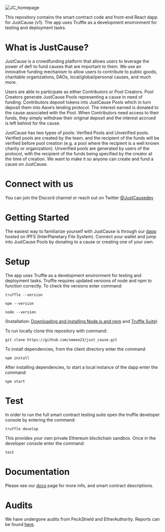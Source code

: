 ![JC_homepage](https://user-images.githubusercontent.com/85646760/169139253-062ba675-17d2-424c-b969-2fd8fa9d4a86.png)

This repository contains the smart contract code and front-end React dapp for JustCause (v1). The app uses Truffle as a development environment for testing and deployment tasks.

# What is JustCause?

JustCause is a crowdfunding platform that allows users to leverage the power of defi to fund causes that are important to them. We use an innovative funding mechanism to allow users to contribute to public goods, charitable organizations, DAOs, local/global/personal causes, and much more.

Users are able to participate as either Contributors or Pool Creators. Pool Creators generate JustCause Pools representing a cause in need of funding. Contributors deposit tokens into JustCause Pools which in turn deposit them into Aave’s lending protocol. The interest earned is donated to the cause associated with the Pool. When Contributors need access to their funds, they simply withdraw their original deposit and the interest accrued is left behind for the cause.

JustCause has two types of pools: Verified Pools and Unverified pools. Verified pools are created by the team, and the recipient of the funds will be verified before pool creation (e.g. a pool where the recipient is a well known charity or organization). Unverified pools are generated by users of the protocol, with the recipient of the funds being specified by the creator at the time of creation. We want to make it so anyone can create and fund a cause on JustCause.  

# Connect with us

You can join the Discord channel or reach out on Twitter [@JustCausedev](https://twitter.com/JustCauseDev)

# Getting Started

The easiest way to familiarize yourself with JustCause is through our [dapp](https://www.justcause.finance/#/) hosted on IPFS (InterPlanetary File System). Connect your wallet and jump into JustCause Pools by donating to a cause or creating one of your own.

# Setup

The app uses Truffle as a development environment for testing and deployment tasks. Truffle requires updated versions of node and npm to function correctly. To check the versions enter command:

```
truffle --version

npm --version

node --version
```
(Installation: [Downloading and installing Node.js and npm](https://docs.npmjs.com/downloading-and-installing-node-js-and-npm) and [Truffle Suite)](https://trufflesuite.com/docs/truffle/getting-started/installation/) 


To run locally clone this repository with command:

```
git clone https://github.com/smeee23/just_cause.git
```

To install dependencies, from the client directory enter the command:

```
npm install
```

After installing dependencies, to start a local instance of the dapp enter the command:

```
npm start
```

# Test

In order to run the full smart contract testing suite open the truffle developer console by entering the command:

```
truffle develop
```

This provides your own private Ethereum blockchain sandbox. Once in the developer console enter the command:

```
test
```

# Documentation

Please see our [docs](https://docs.justcause.finance/) page for more info, and smart contract descriptions.

# Audits

We have undergone audits from PeckShield and EtherAuthority. Reports can be found [here](https://github.com/smeee23/just_cause/tree/main/security/audits).
